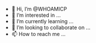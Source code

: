 - 👋 Hi, I’m @WHOAMICP
- 👀 I’m interested in ...
- 🌱 I’m currently learning ...
- 💞️ I’m looking to collaborate on ...
- 📫 How to reach me ...

<!---
WHOAMICP/WHOAMICP is a ✨ special ✨ repository because its `README.md` (this file) appears on your GitHub profile.
You can click the Preview link to take a look at your changes.
--->
